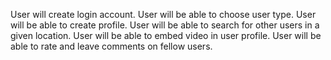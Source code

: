 User will create login account.
User will be able to choose user type.
User will be able to create profile.
User will be able to search for other users in a given location.
User will be able to embed video in user profile.
User will be able to rate and leave comments on fellow users.
